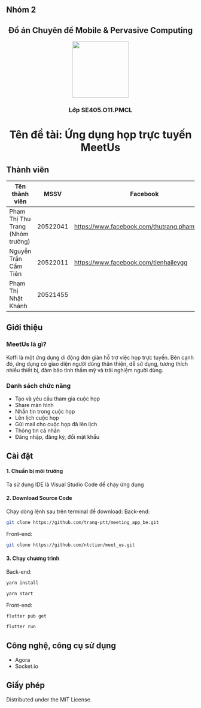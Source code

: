 ## Nhóm 2
<h2 align="center">
    Đồ án Chuyên đề Mobile & Pervasive Computing</h2>
    <div align="center">
<img src="https://user-images.githubusercontent.com/91247482/173222142-3949c081-0a56-4a10-bcb9-371cd579d7ff.png" width="150" />
  </div>
    <h3 align="center">
    Lớp SE405.O11.PMCL</h3>
    <h1 align="center">Tên đề tài: Ứng dụng họp trực tuyến MeetUs</h1>
   
<!-- Thành viên -->
## Thành viên

| Tên thành viên | MSSV | Facebook | SDT |  
| ------ | ------ | ------ | ------ |
| Phạm Thị Thu Trang (Nhóm trưởng) | 20522041 | https://www.facebook.com/thutrang.phamthi.378 |
| Nguyễn Trần Cẩm Tiên | 20522011 | https://www.facebook.com/tienhaileygg |
| Phạm Thị Nhật Khánh | 20521455 | |

<!-- Giới thiệu -->
## Giới thiệu
### MeetUs là gì?
  Koffi là một ứng dụng di động đơn giản hỗ trợ việc họp trực tuyến. Bên cạnh đó, ứng dụng có giao diện người dùng thân thiện, dễ sử dụng, tương thích nhiều thiết bị, đảm bảo tính thẩm mỹ và trải nghiệm người dùng.
### Danh sách chức năng
- Tạo và yêu cầu tham gia cuộc họp
- Share màn hình
- Nhắn tin trong cuộc họp
- Lên lịch cuộc họp
- Gửi mail cho cuộc họp đã lên lịch
- Thông tin cá nhân
- Đăng nhập, đăng ký, đổi mật khẩu

<!-- Cài đặt -->
## Cài đặt
#### 1. Chuẩn bị môi trường
Ta sử dụng IDE là Visual Studio Code để chạy ứng dụng

#### 2. Download Source Code
Chạy dòng lệnh sau trên terminal để download:
Back-end:
   ```sh
git clone https://github.com/trang-ptt/meeting_app_be.git
   ```
Front-end:
   ```sh
git clone https://github.com/ntctien/meet_us.git
   ```
#### 3. Chạy chương trình
Back-end: 
   ```sh
yarn install
   ```
   ```sh
yarn start
   ```

Front-end: 
   ```sh
flutter pub get
   ```
   ```sh
flutter run
   ```

## Công nghệ, công cụ sử dụng
  - Agora
  - Socket.io

<!-- Giấy phép -->
## Giấy phép
Distributed under the MIT License. 

